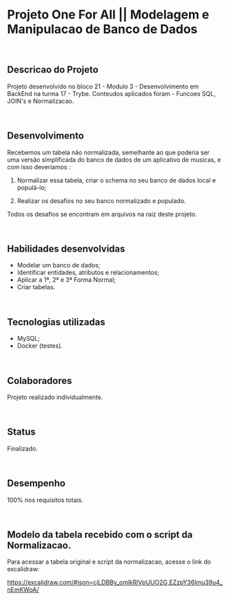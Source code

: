 
<h1> Projeto One For All || 
Modelagem e Manipulacao de Banco de Dados</h1>

<br/>

## Descricao do Projeto

Projeto desenvolvido no bloco 21 - Modulo 3 - Desenvolvimento em BackEnd na turma 17 - Trybe. Conteudos aplicados foram - Funcoes SQL, JOIN's e Normalizacao.

<br/>

## Desenvolvimento

Recebemos um tabela não normalizada, semelhante ao que poderia ser uma versão simplificada do banco de dados de um aplicativo de musicas, e com isso deveriamos :

1. Normalizar essa tabela, criar o schema no seu banco de dados local e populá-lo;

2. Realizar os desafios no seu banco normalizado e populado.

Todos os desafios se encontram em arquivos na raiz deste projeto.

<br/>

## Habilidades desenvolvidas

  * Modelar um banco de dados;
  * Identificar entidades, atributos e relacionamentos;
  * Aplicar a 1ª, 2ª e 3ª Forma Normal;
  * Criar tabelas.

<br/>

## Tecnologias utilizadas

- MySQL;
- Docker (testes).

<br/>

## Colaboradores

Projeto realizado individualmente.

<br/>

## Status

Finalizado.

<br/>

## Desempenho

100% nos requisitos totais.

<br/>

## Modelo da tabela recebido com o script da Normalizacao.

Para acessar a tabela original e script da normalizacao, acesse o link do excalidraw:

<https://excalidraw.com/#json=cjLDBBy_omlkRlVpUUO2G,EZzpY36Imu39u4_nEmKWoA/>
